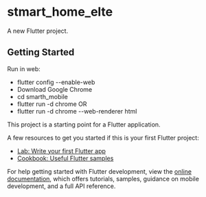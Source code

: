 # stmart_home_elte

A new Flutter project.

## Getting Started

Run in web: 
- flutter config --enable-web
- Download Google Chrome
- cd smarth_mobile
- flutter run -d chrome
OR
- flutter run -d chrome --web-renderer html

This project is a starting point for a Flutter application.

A few resources to get you started if this is your first Flutter project:

- [Lab: Write your first Flutter app](https://docs.flutter.dev/get-started/codelab)
- [Cookbook: Useful Flutter samples](https://docs.flutter.dev/cookbook)

For help getting started with Flutter development, view the
[online documentation](https://docs.flutter.dev/), which offers tutorials,
samples, guidance on mobile development, and a full API reference.
